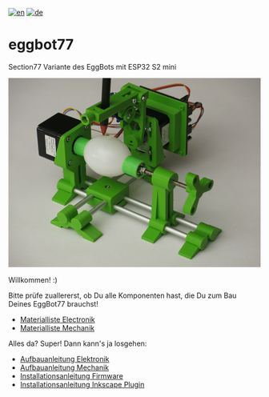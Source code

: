 [![en](https://img.shields.io/badge/lang-en-red.svg)](https://github.com/section77/eggbot77/blob/main/README.en.md)
[![de](https://img.shields.io/badge/lang-de-blue.svg)](https://github.com/section77/eggbot77/blob/main/README.md)

# eggbot77

Section77 Variante des EggBots mit ESP32 S2 mini

![](eb77-eh21.jpeg)

Willkommen! :)

Bitte prüfe zuallererst, ob Du alle Komponenten hast, die Du zum Bau Deines EggBot77 brauchst!
* [Materialliste Electronik](./electronics/BOM.md)
* [Materialliste Mechanik](./mechanics/BOM.md)

Alles da? Super! Dann kann's ja losgehen:
* [Aufbauanleitung Elektronik](./electronics/assembly/README.md)
* [Aufbauanleitung Mechanik](./mechanics/assembly/README.md)
* [Installationsanleitung Firmware](./firmware/README.md)
* [Installationsanleitung Inkscape Plugin](./inkscape_1.x_extension/README.md)
